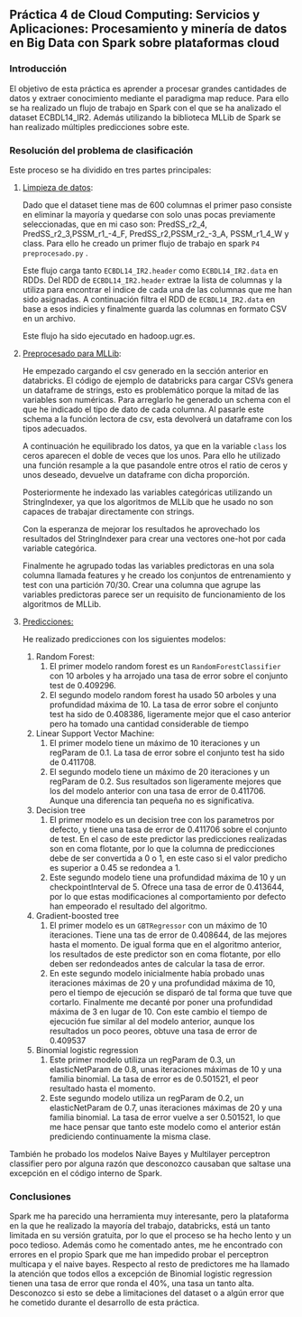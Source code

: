 ## Práctica 4 de Cloud Computing: Servicios y Aplicaciones: Procesamiento y minería de datos en Big Data con Spark sobre plataformas cloud

### Introducción

El objetivo de esta práctica es aprender a procesar grandes cantidades de datos y extraer conocimiento mediante el paradigma map reduce. Para ello se ha realizado un flujo de trabajo en Spark con el que se ha analizado el dataset ECBDL14_IR2. Además utilizando la biblioteca MLLib de Spark se han realizado múltiples predicciones sobre este. 



### Resolución del problema de clasificación

Este proceso se ha dividido en tres partes principales:

1. <u>Limpieza de datos</u>: 

   Dado que el dataset tiene mas de 600 columnas el primer paso consiste en eliminar la mayoría y quedarse con solo unas pocas previamente seleccionadas, que en mi caso son: PredSS_r2_4, PredSS_r2_3,PSSM_r1_-4_F, PredSS_r2,PSSM_r2_-3_A, PSSM_r1_4_W  y class. Para ello he creado un primer flujo de trabajo en spark `P4 preprocesado.py` . 

   Este flujo carga tanto `ECBDL14_IR2.header` como `ECBDL14_IR2.data` en RDDs. Del RDD de `ECBDL14_IR2.header`  extrae la lista de columnas y la utiliza para encontrar el indice de cada una de las columnas que me han sido asignadas. A continuación filtra el  RDD de `ECBDL14_IR2.data`  en base a esos indicies y finalmente guarda las columnas en formato CSV en un archivo. 

   Este flujo ha sido ejecutado en hadoop.ugr.es.

2. <u>Preprocesado para MLLib</u>: 

   He empezado cargando el csv generado en la sección anterior en databricks. El código de ejemplo de databricks para cargar CSVs genera un dataframe de strings, esto es problemático porque la mitad de las variables son numéricas. Para arreglarlo he generado un schema con el que he indicado el tipo de dato de cada columna. Al pasarle este schema a la función lectora de csv, esta devolverá un dataframe con los tipos adecuados.

   A continuación he equilibrado los datos, ya que en la variable `class` los ceros aparecen el doble de veces que los unos. Para ello he utilizado una función resample a la que pasandole entre otros el ratio de ceros y unos deseado, devuelve un dataframe con dicha proporción.

   Posteriormente he indexado las variables categóricas utilizando un StringIndexer, ya que los algoritmos de MLLib que he usado no son capaces de trabajar directamente con strings. 

   Con la esperanza de mejorar los resultados he aprovechado los resultados del StringIndexer para crear una vectores one-hot por cada variable categórica. 

   Finalmente he agrupado todas las variables predictoras en una sola columna llamada features y he creado los conjuntos de entrenamiento y test con una partición 70/30. Crear una columna que agrupe las variables predictoras parece ser un requisito de funcionamiento de los algoritmos de MLLib.

3. <u>Predicciones:</u>

   He realizado predicciones con los siguientes modelos:

   1. Random Forest:
      1. El primer modelo random forest es un `RandomForestClassifier` con 10 arboles y ha arrojado una tasa de error sobre el conjunto test de 0.409296.
      2. El segundo modelo random forest ha usado 50 arboles y una profundidad máxima de 10. La tasa de error sobre el conjunto test ha sido de 0.408386, ligeramente mejor que el caso anterior pero ha tomado una cantidad considerable de tiempo
   2. Linear Support Vector Machine:
      1. El primer modelo tiene un máximo de 10 iteraciones y un regParam de 0.1. La tasa de error sobre el conjunto test ha sido de 0.411708.
      2. El segundo modelo tiene un máximo de 20 iteraciones y un regParam de 0.2. Sus resultados son ligeramente mejores que los del modelo anterior con una tasa de error de 0.411706. Aunque una diferencia tan pequeña no es significativa.
   3. Decision tree
      1. El primer modelo es un decision tree con los parametros por defecto, y tiene una tasa de error de 0.411706 sobre el conjunto de test. En el caso de este predictor las predicciones realizadas son en coma flotante, por lo que la columna de predicciones debe de ser convertida a 0 o 1, en este caso si el valor predicho es superior a 0.45 se redondea a 1.
      2. Este segundo modelo tiene una profundidad máxima de 10 y un checkpointInterval de 5. Ofrece una tasa de error de 0.413644, por lo que estas modificaciones al comportamiento por defecto han empeorado el resultado del algoritmo.
   4. Gradient-boosted tree
      1. El primer modelo es un `GBTRegressor` con un máximo de 10 iteraciones. Tiene una tas de error de 0.408644, de las mejores hasta el momento. De igual forma que en el algoritmo anterior, los resultados de este predictor son en coma flotante, por ello deben ser redondeados antes de calcular la tasa de error.
      2. En este segundo modelo inicialmente había probado unas iteraciones máximas de 20 y una profundidad máxima de 10, pero el tiempo de ejecución se disparó de tal forma que tuve que cortarlo. Finalmente me decanté por poner una profundidad máxima de 3 en lugar de 10. Con este cambio el tiempo de ejecución fue similar al del modelo anterior, aunque los resultados un poco peores, obtuve una tasa de error de 0.409537
   5. Binomial logistic regression
      1. Este primer modelo utiliza un regParam de 0.3, un elasticNetParam de 0.8, unas iteraciones máximas de 10 y una familia binomial. La tasa de error es de 0.501521, el peor resultado hasta el momento.
      2. Este segundo modelo  utiliza un regParam de 0.2, un elasticNetParam de 0.7, unas iteraciones máximas de 20 y una familia binomial. La tasa de error vuelve a ser  0.501521, lo que me hace pensar que tanto este modelo como el anterior están prediciendo continuamente la misma clase.

También he probado los modelos Naive Bayes y Multilayer perceptron classifier pero por alguna razón que desconozco causaban que saltase una excepción en el código interno de Spark.



### Conclusiones

Spark me ha parecido una herramienta muy interesante, pero la plataforma en la que he realizado la mayoría del trabajo, databricks, está un tanto limitada en su versión gratuita, por lo que el proceso se ha hecho lento y un poco tedioso. Además como he comentado antes, me he encontrado con errores en el propio Spark que me han impedido probar el perceptron multicapa y el naive bayes. Respecto al resto de predictores me ha llamado la atención que todos ellos a excepción de Binomial logistic regression tienen una tasa de error que ronda el 40%, una tasa un tanto alta. Desconozco si esto se debe a limitaciones del dataset o a algún error que he cometido durante el desarrollo de esta práctica.

